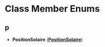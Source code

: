 
# Class Member Enums



## p

* **PositionSolaire** ([**PositionSolaire**](classPositionSolaire.md))





